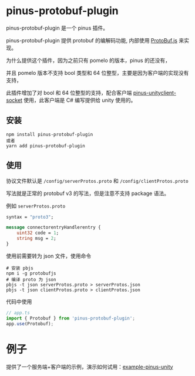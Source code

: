 pinus-protobuf-plugin
====================

pinus-protobuf-plugin 是一个 pinus 插件。

pinus-protobuf-plugin 提供 protobuf 的编解码功能, 内部使用 [ProtoBuf.js](https://www.npmjs.com/package/protobufjs) 来实现。

为什么提供这个插件，因为之前只有 pomelo 的版本，pinus 的还没有，

并且 pomelo 版本不支持 bool 类型和 64 位整型，主要是因为客户端的实现没有支持，

此插件增加了对 bool 和 64 位整型的支持，配合客户端 [pinus-unityclient-socket](https://github.com/bruce48x/pomelo-unityclient-socket) 使用，此客户端是 C# 编写提供给 unity 使用的。

## 安装

```
npm install pinus-protobuf-plugin
或者
yarn add pinus-protobuf-plugin
```

## 使用

协议文件默认是 `/config/serverProtos.proto` 和 `/config/clientProtos.proto`

写法就是正常的 protobuf v3 的写法，但是注意不支持 package 语法。

例如 `serverProtos.proto`

```proto
syntax = "proto3";

message connectorentryHandlerentry {
    uint32 code = 1;
    string msg = 2;
}
```

使用前需要转为 json 文件，使用命令
```shell
# 安装 pbjs
npm i -g protobufjs
# 编译 proto 为 json
pbjs -t json serverProtos.proto > serverProtos.json
pbjs -t json clientProtos.proto > clientProtos.json
```

代码中使用
```typescript
// app.ts
import { Protobuf } from 'pinus-protobuf-plugin';
app.use(Protobuf);
```

# 例子
提供了一个服务端+客户端的示例，演示如何试用：[example-pinus-unity](https://github.com/bruce48x/example-pinus-unity-client)
